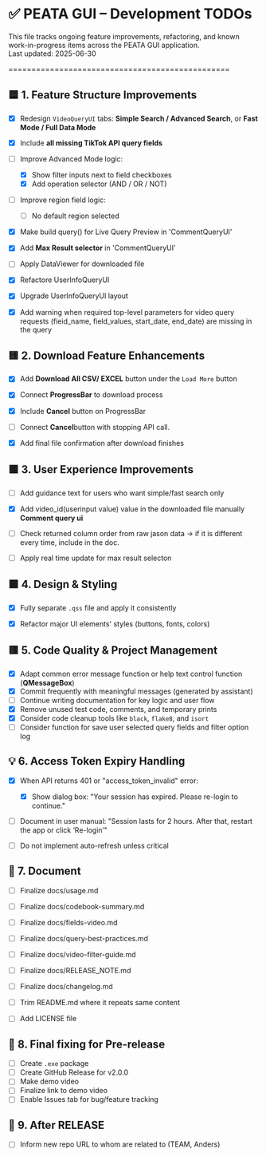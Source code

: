 # ✅ PEATA GUI – Development TODOs

This file tracks ongoing feature improvements, refactoring, and known work-in-progress items across the PEATA GUI application.  
Last updated: 2025-06-30

================================================

## 🟦 1. Feature Structure Improvements

- [x] Redesign `VideoQueryUI` tabs: **Simple Search / Advanced Search**, or **Fast Mode / Full Data Mode**
- [x] Include **all missing TikTok API query fields**
- [ ] Improve Advanced Mode logic:
  - [x] Show filter inputs next to field checkboxes
  - [x] Add operation selector (AND / OR / NOT)
- [ ] Improve region field logic:
  - [ ] No default region selected
- [x] Make build query() for Live Query Preview in 'CommentQueryUI' 
- [x] Add **Max Result selector** in 'CommentQueryUI'
- [ ] Apply DataViewer for downloaded file
- [x] Refactore UserInfoQueryUI
- [x] Upgrade UserInfoQueryUI layout
- [x] Add warning when required top-level parameters for video query requests (fieid_name, field_values, start_date, end_date) are missing in the query



## 🟨 2. Download Feature Enhancements

- [x] Add **Download All CSV/ EXCEL** button under the `Load More` button
- [x] Connect **ProgressBar** to download process
- [x] Include **Cancel** button on ProgressBar
- [ ] Connect **Cancel**button with stopping API call.
- [x] Add final file confirmation after download finishes



## 🟩 3. User Experience Improvements

- [ ] Add guidance text for users who want simple/fast search only
- [x] Add video_id(userinput value) value in the downloaded file manually **Comment query ui**
- [ ] Check returned column order from raw jason data -> if it is different every time, include in the doc.
- [ ] Apply real time update for max result selecton 


## 🟪 4. Design & Styling

- [x] Fully separate `.qss` file and apply it consistently
- [x] Refactor major UI elements' styles (buttons, fonts, colors)


## 🟥 5. Code Quality & Project Management

- [x] Adapt common error message function or help text control function (**QMessageBox**)
- [x] Commit frequently with meaningful messages (generated by assistant)
- [ ] Continue writing documentation for key logic and user flow
- [x] Remove unused test code, comments, and temporary prints
- [x] Consider code cleanup tools like `black`, `flake8`, and `isort`
- [ ] Consider function for save user selected query fields and filter option log

## 💡 6. Access Token Expiry Handling

- [x] When API returns 401 or "access_token_invalid" error:

    - [x] Show dialog box: "Your session has expired. Please re-login to continue."

- [ ] Document in user manual: "Session lasts for 2 hours. After that, restart the app or click ‘Re-login’"

- [ ] Do not implement auto-refresh unless critical 

## 📁 7. Document
- [ ] Finalize docs/usage.md
- [ ] Finalize docs/codebook-summary.md
- [ ] Finalize docs/fields-video.md
- [ ] Finalize docs/query-best-practices.md
- [ ] Finalize docs/video-filter-guide.md
- [ ] Finalize docs/RELEASE_NOTE.md
- [ ] Finalize docs/changelog.md
- [ ] Trim README.md where it repeats same content
- [ ] Add LICENSE file


## 🧼 8. Final fixing for Pre-release
- [ ] Create `.exe` package
- [ ] Create GitHub Release for v2.0.0
- [ ] Make demo video
- [ ] Finalize link to demo video
- [ ] Enable Issues tab for bug/feature tracking

## 🎇 9. After RELEASE
- [ ] Inform new repo URL to whom are related to (TEAM, Anders)
